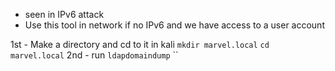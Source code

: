 * seen in IPv6 attack
* Use this tool in network if no IPv6 and we have access to a user account

1st - Make a directory and cd to it in kali
	`mkdir marvel.local`
	`cd marvel.local`
2nd - run `ldapdomaindump`
	``
